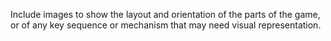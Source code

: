 Include images to show the layout and orientation of the parts of the game, or of any key sequence or mechanism that may need visual representation.
